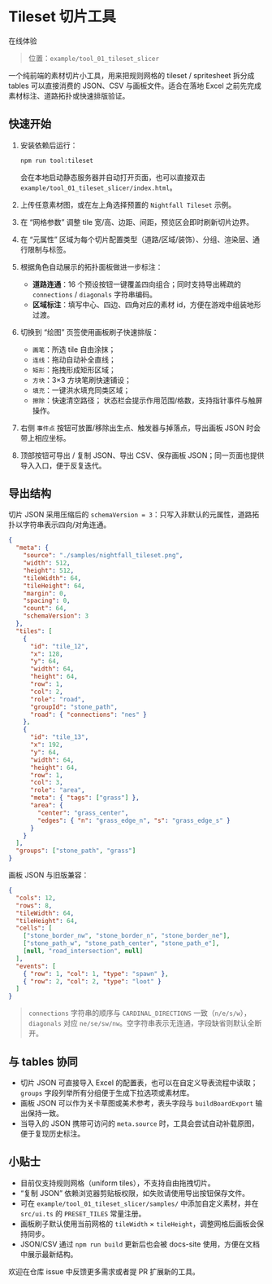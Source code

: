 <script setup>
import { withBase } from 'vitepress'

const demoUrl = withBase('/tools/tileset-slicer/index.html')
</script>

# Tileset 切片工具

<a class="vp-doc-button primary" :href="demoUrl" target="_blank" rel="noopener">在线体验</a>

> 位置：`example/tool_01_tileset_slicer`

一个纯前端的素材切片小工具，用来把规则网格的 tileset / spritesheet 拆分成 tables 可以直接消费的 JSON、CSV 与画板文件。适合在落地 Excel 之前先完成素材标注、道路拓扑或快速排版验证。

## 快速开始

1. 安装依赖后运行：
   ```bash
   npm run tool:tileset
   ```
   会在本地启动静态服务器并自动打开页面，也可以直接双击 `example/tool_01_tileset_slicer/index.html`。
2. 上传任意素材图，或在左上角选择预置的 `Nightfall Tileset` 示例。
3. 在 “网格参数” 调整 tile 宽/高、边距、间距，预览区会即时刷新切片边界。
4. 在 “元属性” 区域为每个切片配置类型（道路/区域/装饰）、分组、渲染层、通行限制与标签。
5. 根据角色自动展示的拓扑面板做进一步标注：
   - **道路连通**：16 个预设按钮一键覆盖四向组合；同时支持导出稀疏的 `connections` / `diagonals` 字符串编码。
   - **区域标注**：填写中心、四边、四角对应的素材 id，方便在游戏中组装地形过渡。
6. 切换到 “绘图” 页签使用画板刷子快速排版：
   - `画笔`：所选 tile 自由涂抹；
   - `连线`：拖动自动补全直线；
   - `矩形`：拖拽形成矩形区域；
   - `方块`：3×3 方块笔刷快速铺设；
   - `填充`：一键洪水填充同类区域；
   - `擦除`：快速清空路径；
   状态栏会提示作用范围/格数，支持指针事件与触屏操作。
7. 右侧 `事件点` 按钮可放置/移除出生点、触发器与掉落点，导出画板 JSON 时会带上相应坐标。

7. 顶部按钮可导出 / 复制 JSON、导出 CSV、保存画板 JSON；同一页面也提供导入入口，便于反复迭代。

## 导出结构

切片 JSON 采用压缩后的 `schemaVersion = 3`：只写入非默认的元属性，道路拓扑以字符串表示四向/对角连通。

```json
{
  "meta": {
    "source": "./samples/nightfall_tileset.png",
    "width": 512,
    "height": 512,
    "tileWidth": 64,
    "tileHeight": 64,
    "margin": 0,
    "spacing": 0,
    "count": 64,
    "schemaVersion": 3
  },
  "tiles": [
    {
      "id": "tile_12",
      "x": 128,
      "y": 64,
      "width": 64,
      "height": 64,
      "row": 1,
      "col": 2,
      "role": "road",
      "groupId": "stone_path",
      "road": { "connections": "nes" }
    },
    {
      "id": "tile_13",
      "x": 192,
      "y": 64,
      "width": 64,
      "height": 64,
      "row": 1,
      "col": 3,
      "role": "area",
      "meta": { "tags": ["grass"] },
      "area": {
        "center": "grass_center",
        "edges": { "n": "grass_edge_n", "s": "grass_edge_s" }
      }
    }
  ],
  "groups": ["stone_path", "grass"]
}
```

画板 JSON 与旧版兼容：

```json
{
  "cols": 12,
  "rows": 8,
  "tileWidth": 64,
  "tileHeight": 64,
  "cells": [
    ["stone_border_nw", "stone_border_n", "stone_border_ne"],
    ["stone_path_w", "stone_path_center", "stone_path_e"],
    [null, "road_intersection", null]
  ],
  "events": [
    { "row": 1, "col": 1, "type": "spawn" },
    { "row": 2, "col": 2, "type": "loot" }
  ]
}
```

> `connections` 字符串的顺序与 `CARDINAL_DIRECTIONS` 一致（`n/e/s/w`），`diagonals` 对应 `ne/se/sw/nw`。空字符串表示无连通，字段缺省则默认全断开。

## 与 tables 协同

- 切片 JSON 可直接导入 Excel 的配置表，也可以在自定义导表流程中读取；`groups` 字段列举所有分组便于生成下拉选项或素材库。
- 画板 JSON 可以作为关卡草图或美术参考，表头字段与 `buildBoardExport` 输出保持一致。
- 当导入的 JSON 携带可访问的 `meta.source` 时，工具会尝试自动补载原图，便于复现历史标注。

## 小贴士

- 目前仅支持规则网格（uniform tiles），不支持自由拖拽切片。
- “复制 JSON” 依赖浏览器剪贴板权限，如失败请使用导出按钮保存文件。
- 可在 `example/tool_01_tileset_slicer/samples/` 中添加自定义素材，并在 `src/ui.ts` 的 `PRESET_TILES` 常量注册。
- 画板刷子默认使用当前网格的 `tileWidth` × `tileHeight`，调整网格后画板会保持同步。
- JSON/CSV 通过 `npm run build` 更新后也会被 docs-site 使用，方便在文档中展示最新结构。

欢迎在仓库 issue 中反馈更多需求或者提 PR 扩展新的工具。
